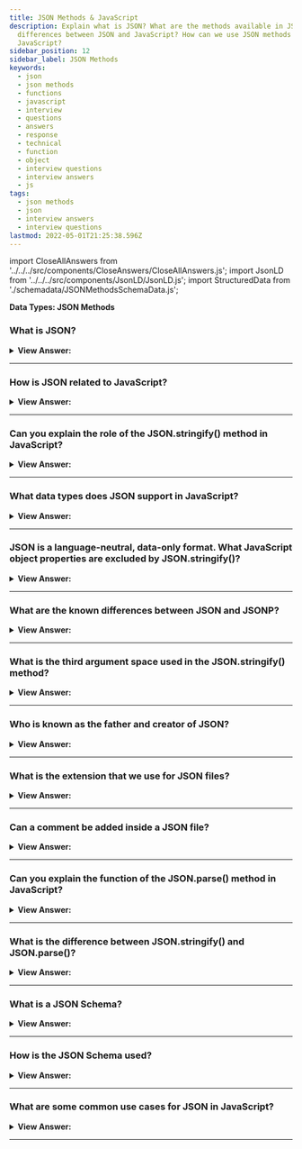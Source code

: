 ```yaml
---
title: JSON Methods & JavaScript
description: Explain what is JSON? What are the methods available in JSON? What are the
  differences between JSON and JavaScript? How can we use JSON methods in
  JavaScript?
sidebar_position: 12
sidebar_label: JSON Methods
keywords:
  - json
  - json methods
  - functions
  - javascript
  - interview
  - questions
  - answers
  - response
  - technical
  - function
  - object
  - interview questions
  - interview answers
  - js
tags:
  - json methods
  - json
  - interview answers
  - interview questions
lastmod: 2022-05-01T21:25:38.596Z
---
```


import CloseAllAnswers from '../../../src/components/CloseAnswers/CloseAllAnswers.js';
import JsonLD from '../../../src/components/JsonLD/JsonLD.js';
import StructuredData from './schemadata/JSONMethodsSchemaData.js';

<JsonLD data={StructuredData} />

<head>
  <title>JSON Methods | JavaScript Frontend Phone Interview Answers</title>
</head>

**Data Types: JSON Methods**

<CloseAllAnswers />

### What is JSON?

<details>
  <summary><strong>View Answer:</strong></summary>
  <div>
  <div><strong>Interview Response:</strong>JSON stands for JavaScript Object Notation, a lightweight data interchange format widely used for web APIs.
</div><br />
  <div><strong>Technical Response:</strong> JSON is a simple and lightweight data exchange format used across multiple language platforms. JSON means JavaScript Object Notation, and it is language and platform-independent. JSON often gets used when data gets sent from a server to a web page, and it works both on the front and back end of development environments. Several built-in JavaScript methods convert JSON objects from and back to their original format.
  </div><br />
  <div><strong className="codeExample">Code Example:</strong><br /><br />

  <div></div>

```json
{
  "name": "John",
  "age": 30,
  "isStudent": false
}
```

  </div>
  </div>
</details>

---

### How is JSON related to JavaScript?

<details>
  <summary><strong>View Answer:</strong></summary>
  <div>
  <div><strong>Interview Response:</strong> JSON syntax is derived from JavaScript, making it easy to use with JavaScript. JSON data can be parsed and converted into JavaScript objects.
  </div><br/>
  <div><strong>Technical Response:</strong> JSON is closely related to JavaScript because it is based on a subset of the JavaScript programming language syntax. JSON was inspired by JavaScript's object and array literal syntax and adopted it as the foundation for its data representation format. JavaScript provides built-in methods to parse and stringify JSON data, making it convenient for working with JSON in JavaScript applications.
  </div>
  </div>
</details>

---

### Can you explain the role of the JSON.stringify() method in JavaScript?

<details>
  <summary><strong>View Answer:</strong></summary>
  <div>
  <div><strong>Interview Response:</strong> The JSON.stringify() method converts a JavaScript object or value to a JSON string, optionally replacing values if a replacer function is specified or optionally including only the specified properties if a replacer array is specified.<br /><br />
  <strong>Syntax:</strong> JSON.stringify(value[, replacer[, space]])<br /><br />
  <ul>
    <li>The <strong>value</strong> to convert to a JSON string.</li>
    <li>• The (optional) <strong>replacer</strong> is a function or array used to change the behavior of the stringification process.</li>
    <li>• The (optional) <strong>space</strong> consists of a String or Number object that gets used to introduce white space into the output JSON string to improve readability. If this is a number, it denotes the number of white space characters to use, and the number is limited and defaults to 10 spaces.</li>
  </ul>
</div><br />
  <div><strong className="codeExample">Simple Example:</strong><br /><br />

  <div></div>

```js
let student = {
  name: 'John',
  age: 30,
  isAdmin: false,
  courses: ['html', 'css', 'js'],
  wife: null,
};

let json = JSON.stringify(student);

console.log(typeof json); // we've got a string!

console.log(json);
```

  </div><br />
  <div><strong className="codeExample">JSON Output:</strong><br /><br />

  <div></div>

```json
{
  "name": "John",
  "age": 30,
  "isAdmin": false,
  "courses": ["html", "css", "js"],
  "wife": null
}
```

  </div>
  </div>
</details>

---

### What data types does JSON support in JavaScript?

<details>
  <summary><strong>View Answer:</strong></summary>
  <div>
  <div><strong>Interview Response:</strong> JSON supports six data types including string, number, object, array, boolean, and null types. The string and object data types must be enclosed in quotes.
</div><br />
  <div><strong className="codeExample">Code Example:</strong><br /><br />

  <div></div>

```js
// a number in JSON is just a number
console.log(JSON.stringify(1)); // 1

// a string in JSON is still a string, but double-quoted
console.log(JSON.stringify('test')); // "test"

console.log(JSON.stringify(true)); // true

console.log(JSON.stringify([1, 2, 3])); // [1,2,3]
```

  </div>
  </div>
</details>

---

### JSON is a language-neutral, data-only format. What JavaScript object properties are excluded by JSON.stringify()?

<details>
  <summary><strong>View Answer:</strong></summary>
  <div>
  <div><strong>Interview Response:</strong> `JSON.stringify()` excludes functions, `undefined`, and symbol-typed properties. It also omits non-enumerable properties and properties from the prototype chain.
</div><br />
  <div><strong className="codeExample">Code Example:</strong><br /><br />

  <div></div>

```js
let user = {
  sayHi() {
    // ignored
    console.log('Hello');
  },
  [Symbol('id')]: 123, // ignored
  something: undefined, // ignored
};

console.log(JSON.stringify(user)); // {} (empty object)
```

  </div>
  </div>
</details>

---

### What are the known differences between JSON and JSONP?

<details>
  <summary><strong>View Answer:</strong></summary>
  <div>
  <div><strong>Interview Response:</strong> JSON is a data format for exchanging data between systems, while JSONP (JSON with Padding) is a technique that allows JavaScript code to make cross-domain requests, bypassing the Same-Origin Policy.
</div><br/>
  <div><strong>Technical Response:</strong> The difference between JSON and JSONP is that JSON is a simple data format for communication between different systems, and JSONP is also known as JSON with Padding. JSONP is a methodology for using that format with cross-domain ajax requests while not being affected by same-origin policy issues. The critical thing to remember with JSONP is that it is not a protocol or data type, and it is just a way of loading a script on the fly and processing the script that gets introduced to the page. In the spirit of JSONP, this means introducing a new JavaScript object from the server into the client application/ script.
</div>
  </div>
</details>

---

### What is the third argument space used in the JSON.stringify() method?

<details>
  <summary><strong>View Answer:</strong></summary>
  <div>
  <div><strong>Interview Response:</strong> The optional third argument, "space," in JSON.stringify() adds indentation and white space to the outputted JSON string.</div><br />
  <div><strong>Technical Response:</strong> The third argument of JSON.stringify(value, replacer, space) is the number of spaces to use for pretty formatting. Previously, all stringified objects had no indents and extra spaces. That is fine if we want to send an object over a network. The space argument is used exclusively for nice formatting. Remember that if you do not use the replacer, we should set it to null.
  </div><br />
  <div><strong className="codeExample">Code Example:</strong><br /><br />

  <div></div>

```js
let user = {
  name: 'John',
  age: 25,
  roles: {
    isAdmin: false,
    isEditor: true,
  },
};

console.log(JSON.stringify(user, null, 2)); // value: user, replacer: null, space: 2
```

  </div><br />
  <div><strong className="codeExample">JSON Indented 2 spaces:</strong><br /><br />

  <div></div>

```json
{
  "name": "John",
  "age": 25,
  "roles": {
    "isAdmin": false,
    "isEditor": true
  }
}
```

  </div><br />
  <div><strong className="codeExample">JSON Indented 4 spaces:</strong><br /><br />

  <div></div>

```json
// {
//     "name": "John",
//     "age": 25,
//     "roles": {
//         "isAdmin": false,
//         "isEditor": true
//     }
// }

```

  </div>
  </div>
</details>

---

### Who is known as the father and creator of JSON?

<details>
  <summary><strong>View Answer:</strong></summary>
  <div>
  <div><strong>Interview Response:</strong> Douglas Crockford is widely regarded as the "Father of JSON." Douglas Crockford designed the JSON format for the first time in 2000.
</div>
  </div>
</details>

---

### What is the extension that we use for JSON files?

<details>
  <summary><strong>View Answer:</strong></summary>
  <div>
  <div><strong>Interview Response:</strong> The extension of a JSON file is ".json." Because JSON files are text-based, we can change or view the file content using any text editor, such as notepad or notepad++.
</div>
  </div>
</details>

---

### Can a comment be added inside a JSON file?

<details>
  <summary><strong>View Answer:</strong></summary>
  <div>
  <div><strong>Interview Response:</strong> JSON does not support any comments. However, we can store comments in a Key or data object. We need to make sure that our application ignores the given data element during the processing of the JSON.
</div><br />
  <div><strong className="codeExample">Code Example:</strong> Commenting in JSON (Technically, it can be done but is not supported)<br /><br />

  <div></div>

```json
{
   "_comment1": "this is my comment", // <-- comment (not supported)
   "sport": "basketball",
   "coach": "Joe Smith",
   "wins": 15,
   "losses": 5
}
```

  </div>
  </div>
</details>

---

### Can you explain the function of the JSON.parse() method in JavaScript?

<details>
  <summary><strong>View Answer:</strong></summary>
  <div>
  <div><strong>Interview Response:</strong> JSON.parse() method in JavaScript parses a JSON string and converts it into a JavaScript object, making it easy to work with JSON data in JavaScript.</div><br />
  <div><strong>Technical Response:</strong> The JSON.parse() method parses a JSON string, constructing the JavaScript value or object described by the string. We can use an optional reviver function to perform a transformation on the resulting object before our code returns it. JSON parse is the opposite of the stringify method, and it returns an Object, Array, string, number, a boolean, or null value corresponding to the given JSON object text. You should note that JSON.parse() does not allow trailing commas.
  </div><br />
  <div><strong className="codeExample">Code Example:</strong><br /><br />

<strong>Syntax: </strong> JSON.parse(text[, reviver]);<br /><br />

  <div></div>

```js
// Simple Example: stringified array
let numbers = '[0, 1, 2, 3]';

numbers = JSON.parse(numbers);

console.log(numbers[1]); // 1

// Example: Using the option second argument reviver
JSON.parse('{"1": 1, "2": 2, "3": {"4": 4, "5": {"6": 6}}}', (key, value) => {
  console.log(key); // log the current property name, the last is "".
  return value; // return the unchanged property value.
});

// 1
// 2
// 4
// 6
// 5
// 3
// ""
```

---

:::note
We should note that JSON.parse() does not allow trailing commas.
:::

  </div>
  </div>
</details>

---

### What is the difference between JSON.stringify() and JSON.parse()?

<details>
  <summary><strong>View Answer:</strong></summary>
  <div>
  <div><strong>Interview Response:</strong> JSON.stringify() converts a JavaScript object to a JSON string, while JSON.parse() converts a JSON string to a JavaScript object.</div><br />
  <div><strong className="codeExample">Code Example:</strong><br /><br />

  <div></div>

```js
let obj = {name: "John", age: 30};

let jsonString = JSON.stringify(obj);
console.log(jsonString); // '{"name":"John","age":30}'

let parsedObj = JSON.parse(jsonString);
console.log(parsedObj); // {name: 'John', age: 30}
```

  </div>
  </div>
</details>

---

### What is a JSON Schema?

<details>
  <summary><strong>View Answer:</strong></summary>
  <div>
  <div><strong>Interview Response:</strong> JSON Schema is a specification for validating the structure and content of JSON data, allowing for standardized data validation and interchange.
  </div>
  <div><strong>Technical Response:</strong> A JSON Schema is a declarative specification that defines the structure, content, and validation rules for JSON data. It provides a way to describe the expected format and properties of JSON objects, enabling validation, documentation, and interoperability between systems.<br/><br/>A JSON Schema is itself represented as a JSON object and follows a specific schema defined by the JSON Schema specification. It describes the constraints and expectations for the JSON data it validates. A JSON Schema can define properties, data types, required fields, minimum and maximum values, regular expressions, and more.
  </div><br />
  <div><strong className="codeExample">Code Example:</strong><br /><br />

  <div></div>

```json
{
  "$schema": "http://json-schema.org/draft-07/schema#",
  "type": "object",
  "properties": {
    "name": {
      "type": "string"
    },
    "age": {
      "type": "number",
      "minimum": 0
    },
    "isStudent": {
      "type": "boolean"
    }
  },
  "required": ["name", "age"]
}
```

  </div>
  </div>
</details>

---

### How is the JSON Schema used?

<details>
  <summary><strong>View Answer:</strong></summary>
  <div>
  <div><strong>Interview Response:</strong> The JSON Schema is used to validate the structure and data of JSON documents, ensuring consistency and interoperability between systems.
  </div>
  </div>
</details>

---

### What are some common use cases for JSON in JavaScript?

<details>
  <summary><strong>View Answer:</strong></summary>
  <div>
  <div><strong>Interview Response:</strong> JSON is often used in JavaScript for data exchange between a client and a server, for storing data in a file or a database, or for sending and receiving data through APIs.
  </div><br />
  <div><strong className="codeExample">Code Example:</strong><br /><br />

  <div></div>

```js
// JSON data representing a person
var jsonStr = '{"name":"John","age":30,"isStudent":false}';

// Parsing JSON string into a JavaScript object
var obj = JSON.parse(jsonStr);

// Accessing properties of the JavaScript object
console.log(obj.name);  // Output: John
console.log(obj.age);   // Output: 30
console.log(obj.isStudent);  // Output: false

// Modifying the JavaScript object
obj.age = 31;
obj.isStudent = true;

// Converting the JavaScript object back to a JSON string
var updatedJsonStr = JSON.stringify(obj);

console.log(updatedJsonStr);
// Output: {"name":"John","age":31,"isStudent":true}
```

This code illustrates the basic operations of parsing JSON, accessing object properties, modifying data, and converting JavaScript objects to JSON strings.

  </div>
  </div>
</details>

---
